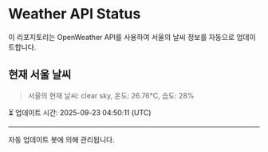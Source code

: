 
# Weather API Status

이 리포지토리는 OpenWeather API를 사용하여 서울의 날씨 정보를 자동으로 업데이트합니다.

## 현재 서울 날씨
> 서울의 현재 날씨: clear sky, 온도: 26.76°C, 습도: 28%

⏳ 업데이트 시간: 2025-09-23 04:50:11 (UTC)

---
자동 업데이트 봇에 의해 관리됩니다.
